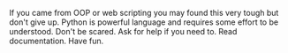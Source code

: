 If you came from OOP or web scripting you may found this very tough but don't give up. Python is powerful language and requires some effort to be understood.
Don't be scared. Ask for help if you need to.
Read documentation.
Have fun.
